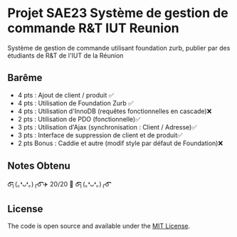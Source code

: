 # Projet SAE23 Système de gestion de commande R&T IUT Reunion

Système de gestion de commande utilisant foundation zurb, publier par des étudiants de R&T de l'IUT de la Réunion

## Barême

- 4 pts : Ajout de client / produit ✅
- 4 pts : Utilisation de Foundation Zurb ✅
- 4 pts : Utilisation d'InnoDB (requêtes fonctionnelles en cascade)❌
- 2 pts : Utilisation de PDO (fonctionnelle)✅
- 3 pts : Utilisation d'Ajax (synchronisation : Client / Adresse)✅
- 3 pts : Interface de suppression de client et de produit✅
- 2 pts Bonus : Caddie et autre (modif style par défaut de Foundation)❌

## Notes Obtenu

o͡͡͡͡͡͡͡͡͡͡͡͡͡͡╮(｡❛ᴗ❛｡)╭o͡͡͡͡͡͡͡͡͡͡͡͡͡͡  ✈️ 20/20 🌴 o͡͡͡͡͡͡͡͡͡͡͡͡͡͡╮(｡❛ᴗ❛｡)╭o͡͡͡͡͡͡͡͡͡͡͡͡͡͡ 

## License

The code is open source and available under the [MIT License](LICENSE.md).
